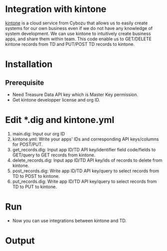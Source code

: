 # Integration with kintone
[kintone](https://www.kintone.com/) is a cloud service from Cybozu that allows us to easily create systems for our own business even if we do not have any knowledge of system development. We can use kintone to intuitively create business apps, and share them within team.
This code enable us to GET/DELETE kintone records from TD and PUT/POST TD records to kintone.

# Installation

## Prerequisite
- Need Treasure Data API key which is Master Key permission.
- Get kintone developper license and org ID.

# Edit *.dig and kintone.yml
1. main.dig: Input our org ID
2. kintone.yml: Write your apps' IDs and corresponding API keys/columns for POST/PUT.
3. get_records.dig: Input app ID/TD API key/identifier field code/fields to GET/query to GET records from kintone.
4. delete_records.dig: Input app ID/TD API key/ids of records to delete from kintone.
5. post_records.dig: Write app ID/TD API key/query to select records from TD to POST to kintone.
6. put_records.dig: Write app ID/TD API key/query to select records from TD to PUT to kintone.


# Run
- Now you can use integrations between kintone and TD.

# Output
